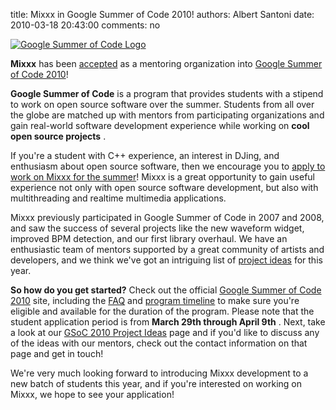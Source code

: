 title: Mixxx in Google Summer of Code 2010!
authors: Albert Santoni
date: 2010-03-18 20:43:00
comments: no

[![Google Summer of Code Logo]({static}/images/news/GSoC-Logo.png)](http://socghop.appspot.com/)

**Mixxx** has been [accepted](http://socghop.appspot.com/gsoc/program/accepted_orgs/google/gsoc2010) as a mentoring organization into [Google Summer of Code 2010](http://socghop.appspot.com/)!

**Google Summer of Code** is a program that provides students with a stipend to work on open source software over the summer.
Students from all over the globe are matched up with mentors from participating organizations and gain real-world software development experience while working on **cool open source projects** .

If you're a student with C++ experience, an interest in DJing, and enthusiasm about open source software, then we encourage you to [apply to work on Mixxx for the summer](http://socghop.appspot.com/)!
Mixxx is a great opportunity to gain useful experience not only with open source software development, but also with multithreading and realtime multimedia applications.

Mixxx previously participated in Google Summer of Code in 2007 and 2008, and saw the success of several projects like the new waveform widget, improved BPM detection, and our first library overhaul.
We have an enthusiastic team of mentors supported by a great community of artists and developers, and we think we've got an intriguing list of [project ideas](https://github.com/mixxxdj/mixxx/wiki/gsoc2010ideas) for this year.

**So how do you get started?**
Check out the official [Google Summer of Code 2010](http://socghop.appspot.com/) site, including the [FAQ](http://socghop.appspot.com/document/show/gsoc_program/google/gsoc2010/faqs) and [program timeline](http://socghop.appspot.com/document/show/gsoc_program/google/gsoc2010/faqs#timeline) to make sure you're eligible and available for the duration of the program.
Please note that the student application period is from **March 29th through April 9th** .
Next, take a look at our [GSoC 2010 Project Ideas](https://github.com/mixxxdj/mixxx/wiki/gsoc2010ideas) page and if you'd like to discuss any of the ideas with our mentors, check out the contact information on that page and get in touch!

We're very much looking forward to introducing Mixxx development to a new batch of students this year, and if you're interested on working on Mixxx, we hope to see your application!
